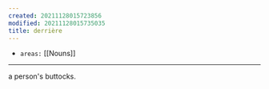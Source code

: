 ```yaml
---
created: 20211128015723856
modified: 20211128015735035
title: derrière
---
```


- `areas:` [[Nouns]]

---

a person's buttocks.
